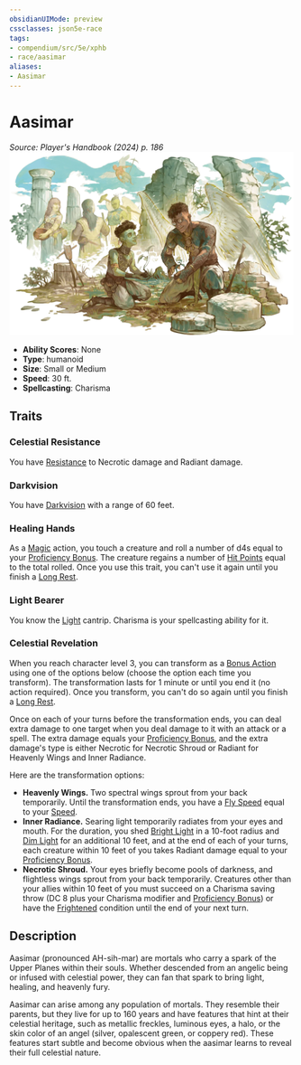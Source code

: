 ```yaml
---
obsidianUIMode: preview
cssclasses: json5e-race
tags:
- compendium/src/5e/xphb
- race/aasimar
aliases:
- Aasimar
---
```

# Aasimar
*Source: Player's Handbook (2024) p. 186*  
![](/3-Mechanics/CLI/races/img/aasimar.webp#right)

- **Ability Scores**: None
- **Type**: humanoid
- **Size**: Small or Medium
- **Speed**: 30 ft.
- **Spellcasting**: Charisma

## Traits

### Celestial Resistance

You have [Resistance](/3-Mechanics/CLI/variant-rules/resistance-xphb.md) to Necrotic damage and Radiant damage.

### Darkvision

You have [Darkvision](senses.md#Darkvision) with a range of 60 feet.

### Healing Hands

As a [Magic](actions.md#Magic) action, you touch a creature and roll a number of d4s equal to your [Proficiency Bonus](/3-Mechanics/CLI/variant-rules/proficiency-xphb.md). The creature regains a number of [Hit Points](/3-Mechanics/CLI/variant-rules/hit-points-xphb.md) equal to the total rolled. Once you use this trait, you can't use it again until you finish a [Long Rest](/3-Mechanics/CLI/variant-rules/long-rest-xphb.md).

### Light Bearer

You know the [Light](/3-Mechanics/CLI/spells/light-xphb.md) cantrip. Charisma is your spellcasting ability for it.

### Celestial Revelation

When you reach character level 3, you can transform as a [Bonus Action](/3-Mechanics/CLI/variant-rules/bonus-action-xphb.md) using one of the options below (choose the option each time you transform). The transformation lasts for 1 minute or until you end it (no action required). Once you transform, you can't do so again until you finish a [Long Rest](/3-Mechanics/CLI/variant-rules/long-rest-xphb.md).

Once on each of your turns before the transformation ends, you can deal extra damage to one target when you deal damage to it with an attack or a spell. The extra damage equals your [Proficiency Bonus](/3-Mechanics/CLI/variant-rules/proficiency-xphb.md), and the extra damage's type is either Necrotic for Necrotic Shroud or Radiant for Heavenly Wings and Inner Radiance.

Here are the transformation options:

- **Heavenly Wings.** Two spectral wings sprout from your back temporarily. Until the transformation ends, you have a [Fly Speed](/3-Mechanics/CLI/variant-rules/fly-speed-xphb.md) equal to your [Speed](/3-Mechanics/CLI/variant-rules/speed-xphb.md).  
- **Inner Radiance.** Searing light temporarily radiates from your eyes and mouth. For the duration, you shed [Bright Light](/3-Mechanics/CLI/variant-rules/bright-light-xphb.md) in a 10-foot radius and [Dim Light](/3-Mechanics/CLI/variant-rules/dim-light-xphb.md) for an additional 10 feet, and at the end of each of your turns, each creature within 10 feet of you takes Radiant damage equal to your [Proficiency Bonus](/3-Mechanics/CLI/variant-rules/proficiency-xphb.md).  
- **Necrotic Shroud.** Your eyes briefly become pools of darkness, and flightless wings sprout from your back temporarily. Creatures other than your allies within 10 feet of you must succeed on a Charisma saving throw (DC 8 plus your Charisma modifier and [Proficiency Bonus](/3-Mechanics/CLI/variant-rules/proficiency-xphb.md)) or have the [Frightened](conditions.md#Frightened) condition until the end of your next turn.  

## Description

Aasimar (pronounced AH-sih-mar) are mortals who carry a spark of the Upper Planes within their souls. Whether descended from an angelic being or infused with celestial power, they can fan that spark to bring light, healing, and heavenly fury.

Aasimar can arise among any population of mortals. They resemble their parents, but they live for up to 160 years and have features that hint at their celestial heritage, such as metallic freckles, luminous eyes, a halo, or the skin color of an angel (silver, opalescent green, or coppery red). These features start subtle and become obvious when the aasimar learns to reveal their full celestial nature.